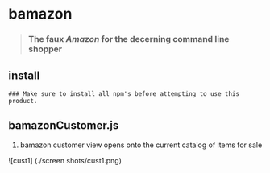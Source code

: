 # bamazon 
>### The faux *Amazon* for the decerning command line shopper

## install
```
### Make sure to install all npm's before attempting to use this product.
```

## bamazonCustomer.js
1. bamazon customer view opens onto the current catalog of items for sale


![cust1] (./screen shots/cust1.png)
